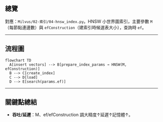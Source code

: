 ## 總覽

對應：`Milvus/02-索引/04-hnsw_index.py`。HNSW 小世界圖索引，主要參數 `M`（每節點連邊數）與 `efConstruction`（建索引時候選表大小），查詢時 `ef`。

---

## 流程圖

```mermaid
flowchart TD
  A[insert vectors] --> B[prepare_index_params → HNSW(M, efConstruction)]
  B --> C[create_index]
  C --> D[load]
  D --> E[search(params.ef)]
```

---

## 關鍵點總結

- **吞吐/延遲**：M、ef/efConstruction 調大精度↑延遲↑記憶體↑。


